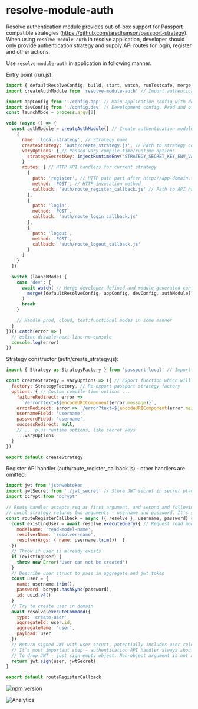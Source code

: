 # **resolve-module-auth**

Resolve authentication module provides out-of-box support for Passport compatible strategies (https://github.com/jaredhanson/passport-strategy).
When using `resolve-module-auth` in resolve application, developer should only provide authentication strategy and supply API routes for login, register and other actions.

Use `resolve-module-auth` in application in following manner.

Entry point (run.js):

```js
import { defaultResolveConfig, build, start, watch, runTestcafe, merge, injectRuntimeEnv } from 'resolve-scripts'
import createAuthModule from 'resolve-module-auth' // Import authentication module

import appConfig from './config.app' // Main application config with defined domain logic
import devConfig from './config.dev' // Development config. Prod and other configs ommited here for simplify example
const launchMode = process.argv[2]

void (async () => {
  const authModule = createAuthModule([ // Create authentication module to merge in config
    {
      name: 'local-strategy', // Strategy name
      createStrategy: 'auth/create_strategy.js', // Path to strategy construction file in project
      varyOptions: { // Passed vary compile-time/runtime options
        strategySecretKey: injectRuntimeEnv('STRATEGY_SECRET_KEY_ENV_VARIABLE_NAME')
      }
      routes: [ // HTTP API handlers for current strategy
        {
          path: 'register', // HTTP path part after http://app-domain.tld/rootPath/api/
          method: 'POST', // HTTP invocation method
          callback: 'auth/route_register_callback.js' // Path to API handler
        },
        {
          path: 'login',
          method: 'POST',
          callback: 'auth/route_login_callback.js'
        },
        {
          path: 'logout',
          method: 'POST',
          callback: 'auth/route_logout_callback.js'
        }
      ]
    }
  ])

  switch (launchMode) {
    case 'dev': {
      await watch( // Merge developer-defined and module-generated configs by merge tool
        merge([defaultResolveConfig, appConfig, devConfig, authModule])
      )
      break
    }

    // Handle prod, cloud, test:functional modes in some manner
  }
})().catch(error => {
  // eslint-disable-next-line no-console
  console.log(error)
})
```

Strategy constructor (auth/create_strategy.js):

```js
import { Strategy as StrategyFactory } from 'passport-local' // Import passport strategy

const createStrategy = varyOptions => ({ // Export function which will accept runtime vary options from application config
  factory: StrategyFactory, // Re-export passport strategy factory
  options: { // Custom compile-time options ...
    failureRedirect: error =>
      `/error?text=${encodeURIComponent(error.message)}`,
    errorRedirect: error => `/error?text=${encodeURIComponent(error.message)}`,
    usernameField: 'username',
    passwordField: 'username',
    successRedirect: null,
    // ... plus runtime options, like secret keys
    ...varyOptions
  }
})

export default createStrategy
```

Register API handler (auth/route_register_callback.js) - other handlers are omitted: 

```js
import jwt from 'jsonwebtoken'
import jwtSecret from './jwt_secret' // Store JWT secret in secret place, like environment variable
import bcrypt from 'bcrypt'

// Route handler accepts req as first argument, and second and following arguments is strategy result
// Local strategy returns two arguments - username and password. It's strictly strategy-dependent
const routeRegisterCallback = async ({ resolve }, username, password) => {
  const existingUser = await resolve.executeQuery({ // Request read model to check user is exists
    modelName: 'read-model-name',
    resolverName: 'resolver-name',
    resolverArgs: { name: username.trim())  }
  })
  // Throw if user is already exists
  if (existingUser) {
    throw new Error('User can not be created')
  }
  // Describe user struct to pass in aggregate and jwt token
  const user = {
    name: username.trim(),
    password: bcrypt.hashSync(password),
    id: uuid.v4()
  }
  // Try to create user in domain
  await resolve.executeCommand({
    type: 'create-user',
    aggregateId: user.id,
    aggregateName: 'user',
    payload: user
  })
  // Return signed JWT with user struct, potentially includes user role and so on.
  // It's most important step - authentication API handler always should return signed JWT value.
  // To drop JWT - just sign empty object. Non-object argument is not allowed.
  return jwt.sign(user, jwtSecret)
}

export default routeRegisterCallback
```


[![npm version](https://badge.fury.io/js/resolve-module-auth.svg)](https://badge.fury.io/js/resolve-module-auth)

![Analytics](https://ga-beacon.appspot.com/UA-118635726-1/packages-resolve-module-auth-readme?pixel)

